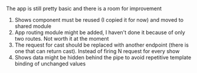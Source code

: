 The app is still pretty basic and there is a room for improvement

1) Shows component must be reused (I copied it for now) and moved to shared module
2) App routing module might be added, I haven't done it because of only two routes. Not worth it at the moment
3) The request for cast should be replaced with another endpoint (there is one that can return cast). 
   Instead of firing N request for every show
4) Shows data might be hidden behind the pipe to avoid repetitive template 
   binding of unchanged values